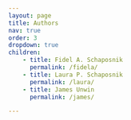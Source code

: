 ```yaml
---
layout: page
title: Authors
nav: true
order: 3
dropdown: true
children: 
    - title: Fidel A. Schaposnik
      permalink: /fidela/
    - title: Laura P. Schaposnik
      permalink: /laura/
    - title: James Unwin
      permalink: /james/

---
```


 